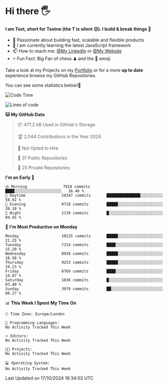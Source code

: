 # Hi there :raised_hand_with_fingers_splayed:
#### I am Tsot, short for Tsotne (the T is silent :wink:). I build & break things :space_invader:
- :telescope: Passionate about building fast, scalable and flexible products
- :seedling: I am currently learning the latest JavaScript framework 
- :mailbox: How to reach me: [@My LinkedIn](https://www.linkedin.com/in/tsotne-gvadzabia/) or [@My Website](https://tsotne.co.uk/contact)
- :zap: Fun Fact: Big Fan of chess ♟ and the 👾 emoji

Take a look at my Projects on my [Portfolio](https://tsotne.co.uk/) or for a more **up to date** experience browse my GitHub Repositories.

You can see some statistics below!:space_invader:
<!--START_SECTION:waka-->
![Code Time](http://img.shields.io/badge/Code%20Time-761%20hrs%202%20mins-blue)

![Lines of code](https://img.shields.io/badge/From%20Hello%20World%20I%27ve%20Written-16.2%20million%20lines%20of%20code-blue)

**🐱 My GitHub Data** 

> 📦 471.2 kB Used in GitHub's Storage 
 > 
> 🏆 2,044 Contributions in the Year 2024
 > 
> 🚫 Not Opted to Hire
 > 
> 📜 31 Public Repositories 
 > 
> 🔑 25 Private Repositories 
 > 
**I'm an Early 🐤** 

```text
🌞 Morning                7918 commits        ████░░░░░░░░░░░░░░░░░░░░░   16.46 % 
🌆 Daytime                28347 commits       ███████████████░░░░░░░░░░   58.92 % 
🌃 Evening                9710 commits        █████░░░░░░░░░░░░░░░░░░░░   20.18 % 
🌙 Night                  2139 commits        █░░░░░░░░░░░░░░░░░░░░░░░░   04.45 % 
```
📅 **I'm Most Productive on Monday** 

```text
Monday                   10225 commits       █████░░░░░░░░░░░░░░░░░░░░   21.25 % 
Tuesday                  7314 commits        ████░░░░░░░░░░░░░░░░░░░░░   15.20 % 
Wednesday                8938 commits        █████░░░░░░░░░░░░░░░░░░░░   18.58 % 
Thursday                 9253 commits        █████░░░░░░░░░░░░░░░░░░░░   19.23 % 
Friday                   6769 commits        ████░░░░░░░░░░░░░░░░░░░░░   14.07 % 
Saturday                 1636 commits        █░░░░░░░░░░░░░░░░░░░░░░░░   03.40 % 
Sunday                   3979 commits        ██░░░░░░░░░░░░░░░░░░░░░░░   08.27 % 
```


📊 **This Week I Spent My Time On** 

```text
🕑︎ Time Zone: Europe/London

💬 Programming Languages: 
No Activity Tracked This Week

🔥 Editors: 
No Activity Tracked This Week

🐱‍💻 Projects: 
No Activity Tracked This Week

💻 Operating System: 
No Activity Tracked This Week
```


 Last Updated on 17/10/2024 16:34:02 UTC
<!--END_SECTION:waka-->
